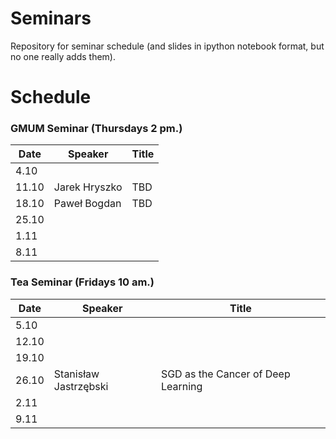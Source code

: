 # Seminars
Repository for seminar schedule (and slides in ipython notebook format, but no one really adds them).

# Schedule
### GMUM Seminar (Thursdays 2 pm.)
| Date  | Speaker                                            | Title                                                      |
|-------|----------------------------------------------------|----------------------------------------------------------- |
|  4.10 |                                                    |                                                            |
| 11.10 | Jarek Hryszko                                      | TBD                                                        |
| 18.10 | Paweł Bogdan                                       | TBD                                                        |
| 25.10 |                                                    |                                                            |
|  1.11 |                                                    |                                                            |
|  8.11 |                                                    |                                                            |

### Tea Seminar (Fridays 10 am.)
| Date  | Speaker                                            | Title                                                      |
|-------|----------------------------------------------------|----------------------------------------------------------- |     
|  5.10 |                                                    |                                                            |
| 12.10 |                                                    |                                                            |
| 19.10 |                                                    |                                                            |
| 26.10 | Stanisław Jastrzębski                              | SGD as the Cancer of Deep Learning                                                        |
|  2.11 |                                                    |                                                            |
|  9.11 |                                                    |                                                            |

